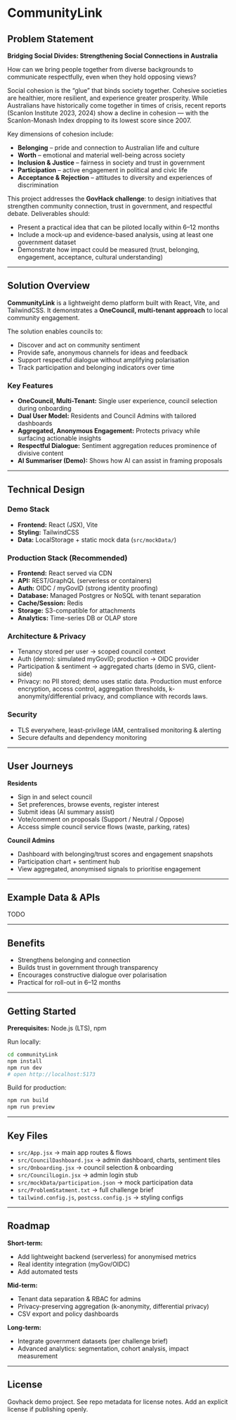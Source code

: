 # CommunityLink

## Problem Statement

**Bridging Social Divides: Strengthening Social Connections in Australia**

How can we bring people together from diverse backgrounds to communicate respectfully, even when they hold opposing views?

Social cohesion is the “glue” that binds society together. Cohesive societies are healthier, more resilient, and experience greater prosperity. While Australians have historically come together in times of crisis, recent reports (Scanlon Institute 2023, 2024) show a decline in cohesion — with the Scanlon-Monash Index dropping to its lowest score since 2007.

Key dimensions of cohesion include:

* **Belonging** – pride and connection to Australian life and culture
* **Worth** – emotional and material well-being across society
* **Inclusion & Justice** – fairness in society and trust in government
* **Participation** – active engagement in political and civic life
* **Acceptance & Rejection** – attitudes to diversity and experiences of discrimination

This project addresses the **GovHack challenge**: to design initiatives that strengthen community connection, trust in government, and respectful debate. Deliverables should:

* Present a practical idea that can be piloted locally within 6–12 months
* Include a mock-up and evidence-based analysis, using at least one government dataset
* Demonstrate how impact could be measured (trust, belonging, engagement, acceptance, cultural understanding)

---

## Solution Overview

**CommunityLink** is a lightweight demo platform built with React, Vite, and TailwindCSS. It demonstrates a **OneCouncil, multi-tenant approach** to local community engagement.

The solution enables councils to:

* Discover and act on community sentiment
* Provide safe, anonymous channels for ideas and feedback
* Support respectful dialogue without amplifying polarisation
* Track participation and belonging indicators over time

### Key Features

* **OneCouncil, Multi-Tenant:** Single user experience, council selection during onboarding
* **Dual User Model:** Residents and Council Admins with tailored dashboards
* **Aggregated, Anonymous Engagement:** Protects privacy while surfacing actionable insights
* **Respectful Dialogue:** Sentiment aggregation reduces prominence of divisive content
* **AI Summariser (Demo):** Shows how AI can assist in framing proposals

---

## Technical Design

### Demo Stack

* **Frontend:** React (JSX), Vite
* **Styling:** TailwindCSS
* **Data:** LocalStorage + static mock data (`src/mockData/`)

### Production Stack (Recommended)

* **Frontend:** React served via CDN
* **API:** REST/GraphQL (serverless or containers)
* **Auth:** OIDC / myGovID (strong identity proofing)
* **Database:** Managed Postgres or NoSQL with tenant separation
* **Cache/Session:** Redis
* **Storage:** S3-compatible for attachments
* **Analytics:** Time-series DB or OLAP store

### Architecture & Privacy

* Tenancy stored per user → scoped council context
* Auth (demo): simulated myGovID; production → OIDC provider
* Participation & sentiment → aggregated charts (demo in SVG, client-side)
* Privacy: no PII stored; demo uses static data. Production must enforce encryption, access control, aggregation thresholds, k-anonymity/differential privacy, and compliance with records laws.

### Security

* TLS everywhere, least-privilege IAM, centralised monitoring & alerting
* Secure defaults and dependency monitoring

---

## User Journeys

**Residents**

* Sign in and select council
* Set preferences, browse events, register interest
* Submit ideas (AI summary assist)
* Vote/comment on proposals (Support / Neutral / Oppose)
* Access simple council service flows (waste, parking, rates)

**Council Admins**

* Dashboard with belonging/trust scores and engagement snapshots
* Participation chart + sentiment hub
* View aggregated, anonymised signals to prioritise engagement

---

## Example Data & APIs

TODO

---

## Benefits

* Strengthens belonging and connection
* Builds trust in government through transparency
* Encourages constructive dialogue over polarisation
* Practical for roll-out in 6–12 months

---

## Getting Started

**Prerequisites:** Node.js (LTS), npm

Run locally:

```bash
cd communityLink
npm install
npm run dev
# open http://localhost:5173
```

Build for production:

```bash
npm run build
npm run preview
```

---

## Key Files

* `src/App.jsx` → main app routes & flows
* `src/CouncilDashboard.jsx` → admin dashboard, charts, sentiment tiles
* `src/Onboarding.jsx` → council selection & onboarding
* `src/CouncilLogin.jsx` → admin login stub
* `src/mockData/participation.json` → mock participation data
* `src/ProblemStatment.txt` → full challenge brief
* `tailwind.config.js`, `postcss.config.js` → styling configs

---

## Roadmap

**Short-term:**

* Add lightweight backend (serverless) for anonymised metrics
* Real identity integration (myGov/OIDC)
* Add automated tests

**Mid-term:**

* Tenant data separation & RBAC for admins
* Privacy-preserving aggregation (k-anonymity, differential privacy)
* CSV export and policy dashboards

**Long-term:**

* Integrate government datasets (per challenge brief)
* Advanced analytics: segmentation, cohort analysis, impact measurement

---

## License

Govhack demo project. See repo metadata for license notes. Add an explicit license if publishing openly.

